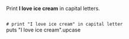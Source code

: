 Print **I love ice cream**
in capital letters.

<Editor lang="ruby" type="exercise">
<code>
# print "I love ice cream" in capital letter
</code>

<solution>
puts "I love ice cream".upcase
</solution>
</Editor>